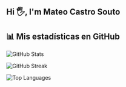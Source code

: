 ## Hi 🖐️, I'm Mateo Castro Souto
## 📊 Mis estadísticas en GitHub

![GitHub Stats](https://github-readme-stats.vercel.app/api?username=MateoCastro47&show_icons=true&theme=tokyonight)

![GitHub Streak](https://github-readme-streak-stats.herokuapp.com/?user=MateoCastro47&theme=tokyonight)

![Top Languages](https://github-readme-stats.vercel.app/api/top-langs/?username=MateoCastro47&layout=compact&theme=tokyonight)
